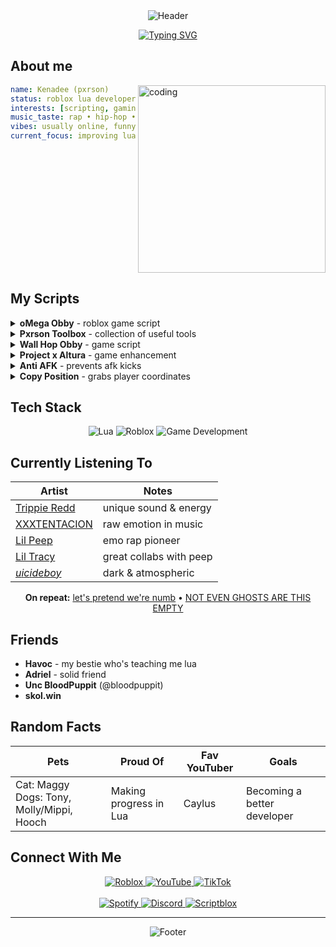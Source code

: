<div align="center">
  <img src="https://capsule-render.vercel.app/api?type=waving&color=gradient&customColorList=6,11,20&height=180&section=header&text=pxrson&fontAlignY=35&fontSize=45&fontColor=ffffff&desc=Learning%20Lua%20•%20Roblox%20Developer&descAlignY=55&animation=twinkling" alt="Header"/>

[![Typing SVG](https://readme-typing-svg.herokuapp.com?font=JetBrains+Mono&pause=1000&color=9333EA&center=true&vCenter=true&width=400&lines=hey+there;roblox+script+developer;always+learning+something+new)](https://git.io/typing-svg)
</div>

## About me

<img align="right" src="https://media.giphy.com/media/qgQUggAC3Pfv687qPC/giphy.gif" width="300" alt="coding"/>

```yaml
name: Kenadee (pxrson)
status: roblox lua developer
interests: [scripting, gaming, music]
music_taste: rap • hip-hop • rock • metal • country
vibes: usually online, funny, random
current_focus: improving lua skills & creating useful scripts
```

<br clear="right"/>

## My Scripts

<details>
<summary><b>oMega Obby</b> - roblox game script</summary>

```lua
-- Discord: .pxrson
loadstring(game:HttpGet("https://raw.githubusercontent.com/Pxrson/oMega-Obby/refs/heads/main/Script",true))()
```
</details>

<details>
<summary><b>Pxrson Toolbox</b> - collection of useful tools</summary>

```lua
-- Discord: .pxrson
loadstring(game:HttpGet("https://raw.githubusercontent.com/Pxrson/PxrsonToolbox/refs/heads/main/Script.lua",true))()
```
</details>

<details>
<summary><b>Wall Hop Obby</b> - game script</summary>

```lua
-- Discord: .pxrson
loadstring(game:HttpGet("https://raw.githubusercontent.com/Pxrson/Wall-Hop-Obby/refs/heads/main/Script.lua",true))()
```
</details>

<details>
<summary><b>Project x Altura</b> - game enhancement</summary>

```lua
-- Discord: .pxrson
loadstring(game:HttpGet("https://raw.githubusercontent.com/Pxrson/Project-X-Altura/refs/heads/main/Main.lua",true))()
```
</details>

<details>
<summary><b>Anti AFK</b> - prevents afk kicks</summary>

```lua
-- Discord: .pxrson
loadstring(game:HttpGet("https://raw.githubusercontent.com/Pxrson/Anti-AFK_CopyPos/refs/heads/main/anti%20afk.lua",true))()
```
</details>

<details>
<summary><b>Copy Position</b> - grabs player coordinates</summary>

```lua
-- Discord: .pxrson
loadstring(game:HttpGet("https://raw.githubusercontent.com/Pxrson/Anti-AFK_CopyPos/refs/heads/main/copy%20pos.lua",true))()
```
</details>

## Tech Stack

<div align="center">
  
![Lua](https://img.shields.io/badge/Lua-2C2D72?style=flat&logo=lua&logoColor=white)
![Roblox](https://img.shields.io/badge/Roblox-000000?style=flat&logo=roblox&logoColor=white)
![Game Development](https://img.shields.io/badge/Game_Development-4CAF50?style=flat&logo=unity&logoColor=white)

</div>

## Currently Listening To

<div align="center">

| Artist | Notes |
|--------|-------|
| [Trippie Redd](https://open.spotify.com/artist/6Xgp2XMz1fhVYe7i6yNAax) | unique sound & energy |
| [XXXTENTACION](https://open.spotify.com/artist/15UsOTVnJzReFVN1VCnxy4) | raw emotion in music |
| [Lil Peep](https://open.spotify.com/artist/2kCcBybjl3SAtIcwdWpUe3) | emo rap pioneer |
| [Lil Tracy](https://open.spotify.com/artist/5g63iWaMJ2UrkZMkCC8dMi) | great collabs with peep |
| [$uicideboy$](https://open.spotify.com/artist/1VPmR4DJC1PlOtd0IADAO0) | dark & atmospheric |

**On repeat:** [let's pretend we're numb](https://open.spotify.com/track/4VOLwHXIrB5zktV7prPeOW) • [NOT EVEN GHOSTS ARE THIS EMPTY](https://open.spotify.com/track/7rzNKooM3JrKVT40fR22HI)

</div>

## Friends

- **Havoc** - my bestie who's teaching me lua
- **Adriel** - solid friend 
- **Unc BloodPuppit** (@bloodpuppit)
- **skol.win**

## Random Facts

<div align="center">

| Pets | Proud Of | Fav YouTuber | Goals |
|------|----------|-------------|-------|
| Cat: Maggy<br>Dogs: Tony, Molly/Mippi, Hooch | Making progress in Lua | Caylus | Becoming a better developer |

</div>

## Connect With Me

<div align="center">
  <a href="https://www.roblox.com/users/4450443699/profile">
    <img src="https://img.shields.io/badge/Roblox-000000?style=flat&logo=roblox&logoColor=white" alt="Roblox"/>
  </a>
  <a href="https://www.youtube.com/@pxrsonv">
    <img src="https://img.shields.io/badge/YouTube-FF0000?style=flat&logo=youtube&logoColor=white" alt="YouTube"/>
  </a>
  <a href="https://www.tiktok.com/@pxrson999">
    <img src="https://img.shields.io/badge/TikTok-000000?style=flat&logo=tiktok&logoColor=white" alt="TikTok"/>
  </a>
  <br><br>
  <a href="https://open.spotify.com/user/31semjzsclnnsulnm44bvzyeokcu?si=8e9fd303e7844bb4">
    <img src="https://img.shields.io/badge/Spotify-1DB954?style=flat&logo=spotify&logoColor=white" alt="Spotify"/>
  </a>
  <a href="https://discord.com/users/.pxrson">
    <img src="https://img.shields.io/badge/Discord-5865F2?style=flat&logo=discord&logoColor=white" alt="Discord"/>
  </a>
  <a href="https://scriptblox.com/u/pxrson999">
    <img src="https://img.shields.io/badge/Scriptblox-0066CC?style=flat&logoColor=white" alt="Scriptblox"/>
  </a>
</div>

---

<div align="center">
  <img src="https://capsule-render.vercel.app/api?type=waving&color=gradient&customColorList=6,11,20&height=100&section=footer&text=thanks%20for%20visiting&fontSize=20&fontAlignY=70&animation=twinkling" alt="Footer"/>
</div>
